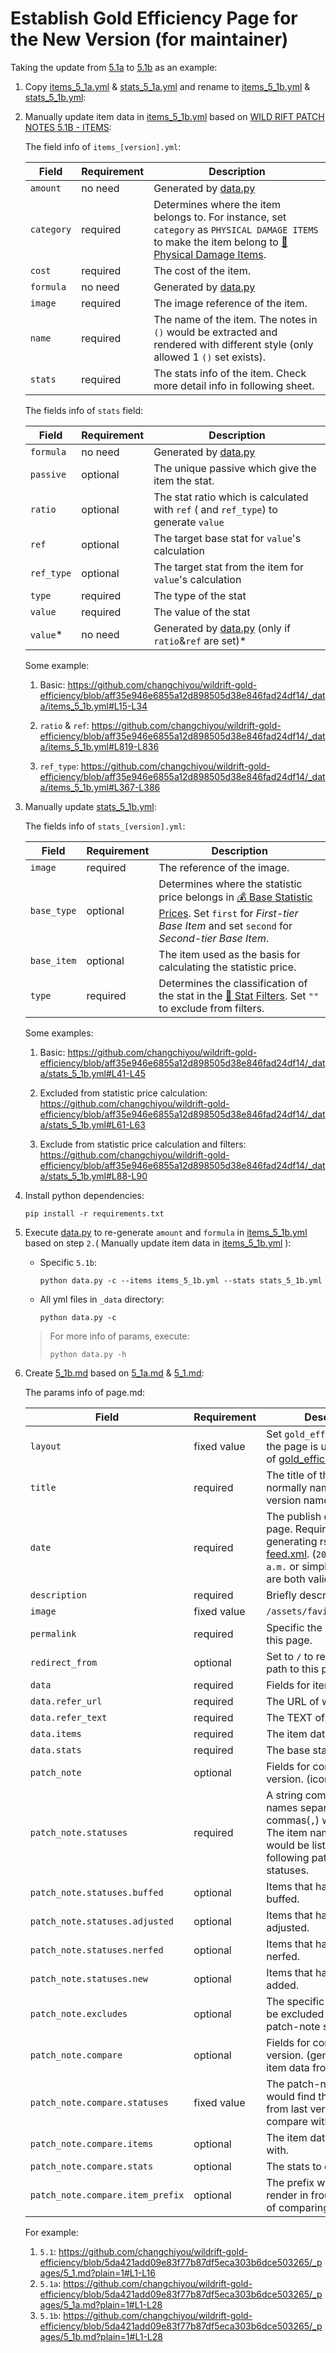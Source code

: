 # Establish Gold Efficiency Page for the New Version (for maintainer)

Taking the update from [5.1a](https://changchiyou.github.io/wildrift-gold-efficiency/5.1a/) to [5.1b](https://changchiyou.github.io/wildrift-gold-efficiency/5.1b/) as an example:

1. Copy [items_5_1a.yml](/_data/items_5_1a.yml) & [stats_5_1a.yml](/_data/stats_5_1a.yml) and rename to [items_5_1b.yml](/_data/items_5_1b.yml) & [stats_5_1b.yml](/_data/stats_5_1b.yml):
2. Manually update item data in [items_5_1b.yml](/_data/items_5_1b.yml) based on [WILD RIFT PATCH NOTES 5.1B - ITEMS](https://wildrift.leagueoflegends.com/en-us/news/game-updates/wild-rift-patch-notes-5-1b/#items):

    The field info of `items_[version].yml`:

    | Field | Requirement | Description |
    |-|-|-|
    |`amount`|no need|Generated by [data.py](/data.py)|
    |`category`|required|Determines where the item belongs to. For instance, set `category` as `PHYSICAL DAMAGE ITEMS` to make the item belong to [📌 Physical Damage Items](https://changchiyou.github.io/wildrift-gold-efficiency/5.1b/#PHYSICAL-DAMAGE-ITEMS).|
    |`cost`|required|The cost of the item.|
    |`formula`|no need|Generated by [data.py](/data.py)|
    |`image`|required|The image reference of the item.|
    |`name`|required|The name of the item. The notes in `()` would be extracted and rendered with different style (only allowed 1 `()` set exists).|
    |`stats`|required|The stats info of the item. Check more detail info in following sheet.|

    The fields info of `stats` field:

    | Field | Requirement | Description |
    |-|-|-|
    |`formula`|no need|Generated by [data.py](/data.py)|
    |`passive`|optional|The unique passive which give the item the stat.|
    |`ratio`|optional|The stat ratio which is calculated with `ref` ( and `ref_type`) to generate `value`|
    |`ref`|optional|The target base stat for `value`'s calculation|
    |`ref_type`|optional|The target stat from the item for `value`'s calculation|
    |`type`|required|The type of the stat|
    |`value`|required|The value of the stat|
    |`value`*|no need|Generated by [data.py](/data.py) (only if `ratio`&`ref` are set)*|

    Some example:

    1. Basic:
        https://github.com/changchiyou/wildrift-gold-efficiency/blob/aff35e946e6855a12d898505d38e846fad24df14/_data/items_5_1b.yml#L15-L34

    2. `ratio` & `ref`:
        https://github.com/changchiyou/wildrift-gold-efficiency/blob/aff35e946e6855a12d898505d38e846fad24df14/_data/items_5_1b.yml#L819-L836

    3. `ref_type`:
        https://github.com/changchiyou/wildrift-gold-efficiency/blob/aff35e946e6855a12d898505d38e846fad24df14/_data/items_5_1b.yml#L367-L386

3. Manually update [stats_5_1b.yml](/_data/stats_5_1b.yml):

    The fields info of `stats_[version].yml`:

    | Field | Requirement | Description |
    |-|-|-|
    | `image`     | required    | The reference of the image.|
    | `base_type` | optional    | Determines where the statistic price belongs in [💰 Base Statistic Prices](https://changchiyou.github.io/wildrift-gold-efficiency/5.1b/#Base-Statistic-Prices). Set `first` for *First-tier Base Item* and set `second` for *Second-tier Base Item*. |
    | `base_item` | optional    | The item used as the basis for calculating the statistic price.|
    | `type`      | required    | Determines the classification of the stat in the [🔎 Stat Filters](https://changchiyou.github.io/wildrift-gold-efficiency/5.1b/#stat-filters). Set `""` to exclude from filters.|

    Some examples:

    1. Basic:
        https://github.com/changchiyou/wildrift-gold-efficiency/blob/aff35e946e6855a12d898505d38e846fad24df14/_data/stats_5_1b.yml#L41-L45

    2. Excluded from statistic price calculation:
        https://github.com/changchiyou/wildrift-gold-efficiency/blob/aff35e946e6855a12d898505d38e846fad24df14/_data/stats_5_1b.yml#L61-L63

    3. Exclude from statistic price calculation and filters:
        https://github.com/changchiyou/wildrift-gold-efficiency/blob/aff35e946e6855a12d898505d38e846fad24df14/_data/stats_5_1b.yml#L88-L90

4. Install python dependencies:

    ```
    pip install -r requirements.txt
    ```

5. Execute [data.py](/data.py) to re-generate `amount` and `formula` in [items_5_1b.yml](/_data/items_5_1b.yml) based on step `2.`( Manually update item data in [items_5_1b.yml](/_data/items_5_1b.yml) ):
    - Specific `5.1b`:
        ```
        python data.py -c --items items_5_1b.yml --stats stats_5_1b.yml
        ```

    - All yml files in `_data` directory:
        ```
        python data.py -c
        ```

    > For more info of params, execute:
    > ```
    > python data.py -h
    > ```

6. Create [5_1b.md](/_pages/5_1b.md) based on [5_1a.md](/_pages/5_1a.md) & [5_1.md](/_pages/5_1.md):

    The params info of page.md:

    | Field | Requirement | Description |
    |-|-|-|
    |`layout`|fixed value|Set `gold_efficiency` means the page is using the layout of [gold_efficiency.html](/_layouts/gold_efficiency.html).|
    |`title`|required|The title of the page, normally named with version name.|
    |`date`|required|The publish date of the page. Required for generating rss with [feed.xml](/feed.xml). (`2024/04/19 12:02 a.m.` or simply `2024/04/19` are both valid value)|
    |`description`|required|Briefly describe the page.|
    |`image`|fixed value|`/assets/favicon512x512.png`|
    |`permalink`|required|Specific the sub-path for this page.|
    |`redirect_from`|optional|Set to `/` to redirect the root path to this page.|
    |`data`|required|Fields for item data.|
    |`data.refer_url`|required|The URL of wildrift badge.|
    |`data.refer_text`|required|The TEXT of wildrift badge.|
    |`data.items`|required|The item datas.|
    |`data.stats`|required|The base stats info.|
    |`patch_note`|optional|Fields for comparing last version. (icon, row)|
    |`patch_note.statuses`|required|A string combining item names separated by commas(`,`) with uppercase. The item names in string would be listed with following patch-note statuses.|
    |`patch_note.statuses.buffed`|optional|Items that have been buffed.|
    |`patch_note.statuses.adjusted`|optional|Items that have been adjusted.|
    |`patch_note.statuses.nerfed`|optional|Items that have been nerfed.|
    |`patch_note.statuses.new`|optional|Items that have been added.|
    |`patch_note.excludes`|optional|The specific item name to be excluded from listing patch-note statuses.|
    |`patch_note.compare`|optional|Fields for comparing last version. (generate a row of item data from last version)|
    |`patch_note.compare.statuses`|fixed value|The patch-note statuses would find the item data from last version to compare with.|
    |`patch_note.compare.items`|optional|The item datas to compare with.|
    |`patch_note.compare.stats`|optional|The stats to compare with.|
    |`patch_note.compare.item_prefix`|optional|The prefix which would be render in frount of the row of comparing item data.|

    For example:

    1. `5.1`:
        https://github.com/changchiyou/wildrift-gold-efficiency/blob/5da421add09e83f77b87df5eca303b6dce503265/_pages/5_1.md?plain=1#L1-L16
    2. `5.1a`:
        https://github.com/changchiyou/wildrift-gold-efficiency/blob/5da421add09e83f77b87df5eca303b6dce503265/_pages/5_1a.md?plain=1#L1-L28
    3. `5.1b`:
        https://github.com/changchiyou/wildrift-gold-efficiency/blob/5da421add09e83f77b87df5eca303b6dce503265/_pages/5_1b.md?plain=1#L1-L28